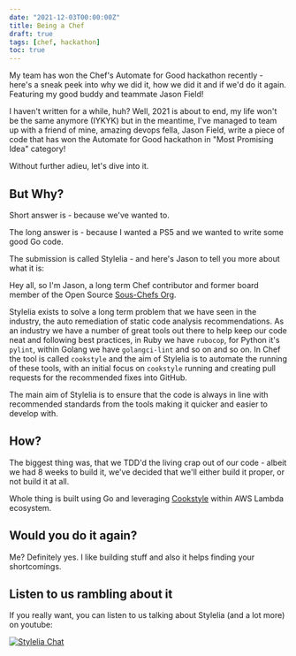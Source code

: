 ```yaml
---
date: "2021-12-03T00:00:00Z"
title: Being a Chef
draft: true
tags: [chef, hackathon]
toc: true
---
```


My team has won the Chef's Automate for Good hackathon recently - here's a sneak peek into why we did it, how we did it and if we'd do it again. Featuring my good buddy and teammate Jason Field!

<!--more-->

I haven't written for a while, huh? Well, 2021 is about to end, my life won't be the same anymore (IYKYK) but in the meantime, I've managed to team up with a friend of mine, amazing devops fella, Jason Field, write a piece of code that has won the Automate for Good hackathon in "Most Promising Idea" category!

Without further adieu, let's dive into it.

## But Why?

Short answer is - because we've wanted to.

The long answer is - because I wanted a PS5 and we wanted to write some good Go code.

The submission is called Stylelia - and here's Jason to tell you more about what it is:

<Jason>

 Hey all, so I'm Jason, a long term Chef contributor and former board member of the Open Source [Sous-Chefs Org](https://github.com/sous-chefs). 

 Stylelia exists to solve a long term problem that we have seen in the industry, the auto remediation of static code analysis recommendations. As an industry we have a number of great tools out there to help keep our code neat and following best practices, in Ruby we have `rubocop`, for Python it's `pylint`, within Golang we have `golangci-lint` and so on and so on. In Chef the tool is called `cookstyle` and the aim of Stylelia is to automate the running of these tools, with an initial focus on `cookstyle` running and creating pull requests for the recommended fixes into GitHub.

The main aim of Stylelia is to ensure that the code is always in line with recommended standards from the tools making it quicker and easier to develop with.

</Jason>

## How?

The biggest thing was, that we TDD'd the living crap out of our code - albeit we had 8 weeks to build it, we've decided that we'll either build it proper, or not build it at all.

Whole thing is built using Go and leveraging [Cookstyle](https://github.com/chef/cookstyle) within AWS Lambda ecosystem.

## Would you do it again?

<Jason>

</Jason>

Me? Definitely yes. I like building stuff and also it helps finding your shortcomings.

## Listen to us rambling about it

If you really want, you can listen to us talking about Stylelia (and a lot more) on youtube:

[![Stylelia Chat](https://img.youtube.com/vi/FGQ6kZgIP2I/0.jpg)](https://www.youtube.com/watch?v=FGQ6kZgIP2I)
